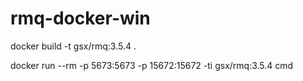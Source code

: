 # rmq-docker-win

docker build -t gsx/rmq:3.5.4 .

docker run --rm -p 5673:5673 -p 15672:15672 -ti gsx/rmq:3.5.4 cmd
